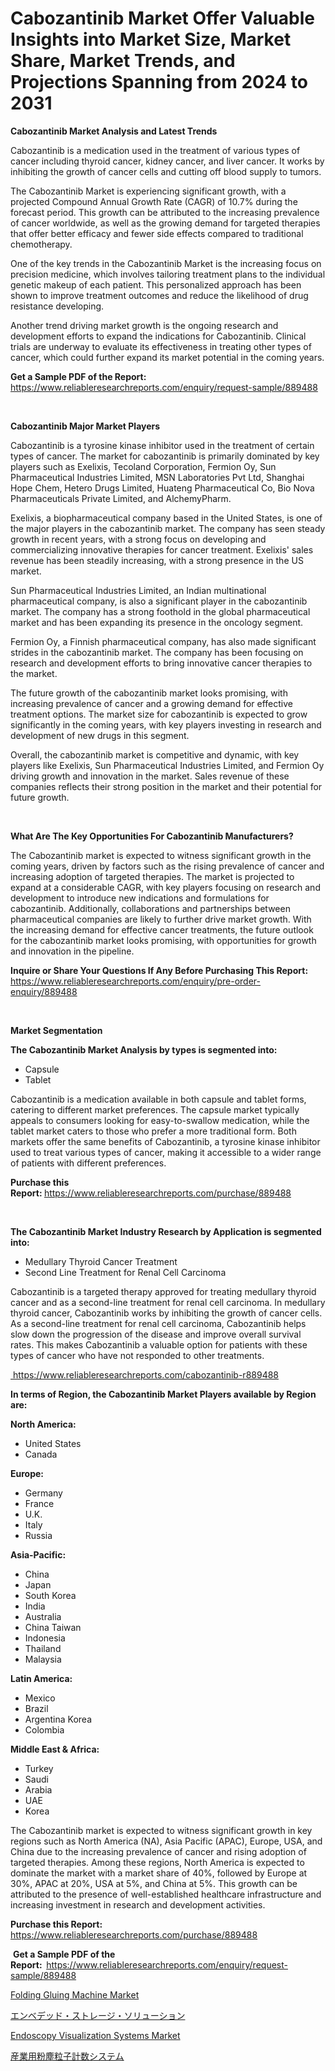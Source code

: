 <p><h1>Cabozantinib Market Offer Valuable Insights into Market Size, Market Share, Market Trends, and Projections Spanning from 2024 to 2031</h1></p><p><strong>Cabozantinib Market Analysis and Latest Trends</strong></p>
<p><p>Cabozantinib is a medication used in the treatment of various types of cancer including thyroid cancer, kidney cancer, and liver cancer. It works by inhibiting the growth of cancer cells and cutting off blood supply to tumors.</p><p>The Cabozantinib Market is experiencing significant growth, with a projected Compound Annual Growth Rate (CAGR) of 10.7% during the forecast period. This growth can be attributed to the increasing prevalence of cancer worldwide, as well as the growing demand for targeted therapies that offer better efficacy and fewer side effects compared to traditional chemotherapy.</p><p>One of the key trends in the Cabozantinib Market is the increasing focus on precision medicine, which involves tailoring treatment plans to the individual genetic makeup of each patient. This personalized approach has been shown to improve treatment outcomes and reduce the likelihood of drug resistance developing.</p><p>Another trend driving market growth is the ongoing research and development efforts to expand the indications for Cabozantinib. Clinical trials are underway to evaluate its effectiveness in treating other types of cancer, which could further expand its market potential in the coming years.</p></p>
<p><strong>Get a Sample PDF of the Report:&nbsp;</strong> <a href="https://www.reliableresearchreports.com/enquiry/request-sample/889488">https://www.reliableresearchreports.com/enquiry/request-sample/889488</a></p>
<p>&nbsp;</p>
<p><strong>Cabozantinib Major Market Players</strong></p>
<p><p>Cabozantinib is a tyrosine kinase inhibitor used in the treatment of certain types of cancer. The market for cabozantinib is primarily dominated by key players such as Exelixis, Tecoland Corporation, Fermion Oy, Sun Pharmaceutical Industries Limited, MSN Laboratories Pvt Ltd, Shanghai Hope Chem, Hetero Drugs Limited, Huateng Pharmaceutical Co, Bio Nova Pharmaceuticals Private Limited, and AlchemyPharm.</p><p>Exelixis, a biopharmaceutical company based in the United States, is one of the major players in the cabozantinib market. The company has seen steady growth in recent years, with a strong focus on developing and commercializing innovative therapies for cancer treatment. Exelixis' sales revenue has been steadily increasing, with a strong presence in the US market.</p><p>Sun Pharmaceutical Industries Limited, an Indian multinational pharmaceutical company, is also a significant player in the cabozantinib market. The company has a strong foothold in the global pharmaceutical market and has been expanding its presence in the oncology segment.</p><p>Fermion Oy, a Finnish pharmaceutical company, has also made significant strides in the cabozantinib market. The company has been focusing on research and development efforts to bring innovative cancer therapies to the market.</p><p>The future growth of the cabozantinib market looks promising, with increasing prevalence of cancer and a growing demand for effective treatment options. The market size for cabozantinib is expected to grow significantly in the coming years, with key players investing in research and development of new drugs in this segment.</p><p>Overall, the cabozantinib market is competitive and dynamic, with key players like Exelixis, Sun Pharmaceutical Industries Limited, and Fermion Oy driving growth and innovation in the market. Sales revenue of these companies reflects their strong position in the market and their potential for future growth.</p></p>
<p>&nbsp;</p>
<p><strong>What Are The Key Opportunities For Cabozantinib Manufacturers?</strong></p>
<p><p>The Cabozantinib market is expected to witness significant growth in the coming years, driven by factors such as the rising prevalence of cancer and increasing adoption of targeted therapies. The market is projected to expand at a considerable CAGR, with key players focusing on research and development to introduce new indications and formulations for cabozantinib. Additionally, collaborations and partnerships between pharmaceutical companies are likely to further drive market growth. With the increasing demand for effective cancer treatments, the future outlook for the cabozantinib market looks promising, with opportunities for growth and innovation in the pipeline.</p></p>
<p><strong>Inquire or Share Your Questions If Any Before Purchasing This Report:</strong> <a href="https://www.reliableresearchreports.com/enquiry/pre-order-enquiry/889488">https://www.reliableresearchreports.com/enquiry/pre-order-enquiry/889488</a></p>
<p>&nbsp;</p>
<p><strong>Market Segmentation</strong></p>
<p><strong>The Cabozantinib Market Analysis by types is segmented into:</strong></p>
<p><ul><li>Capsule</li><li>Tablet</li></ul></p>
<p><p>Cabozantinib is a medication available in both capsule and tablet forms, catering to different market preferences. The capsule market typically appeals to consumers looking for easy-to-swallow medication, while the tablet market caters to those who prefer a more traditional form. Both markets offer the same benefits of Cabozantinib, a tyrosine kinase inhibitor used to treat various types of cancer, making it accessible to a wider range of patients with different preferences.</p></p>
<p><strong>Purchase this Report:&nbsp;</strong><a href="https://www.reliableresearchreports.com/purchase/889488">https://www.reliableresearchreports.com/purchase/889488</a></p>
<p>&nbsp;</p>
<p><strong>The Cabozantinib Market Industry Research by Application is segmented into:</strong></p>
<p><ul><li>Medullary Thyroid Cancer Treatment</li><li>Second Line Treatment for Renal Cell Carcinoma</li></ul></p>
<p><p>Cabozantinib is a targeted therapy approved for treating medullary thyroid cancer and as a second-line treatment for renal cell carcinoma. In medullary thyroid cancer, Cabozantinib works by inhibiting the growth of cancer cells. As a second-line treatment for renal cell carcinoma, Cabozantinib helps slow down the progression of the disease and improve overall survival rates. This makes Cabozantinib a valuable option for patients with these types of cancer who have not responded to other treatments.</p></p>
<p><a href="https://www.reliableresearchreports.com/cabozantinib-r889488">&nbsp;https://www.reliableresearchreports.com/cabozantinib-r889488</a></p>
<p><strong>In terms of Region, the Cabozantinib Market Players available by Region are:</strong></p>
<p>
    <p> <strong> North America: </strong>
        <ul>
            <li>United States</li>
            <li>Canada</li>
        </ul>
        </p> 
    <p> <strong> Europe: </strong>
        <ul>
            <li>Germany</li>
            <li>France</li>
            <li>U.K.</li>
            <li>Italy</li>
            <li>Russia</li>
        </ul>
        </p> 
    <p> <strong> Asia-Pacific: </strong>
        <ul>
            <li>China</li>
            <li>Japan</li>
            <li>South Korea</li>
            <li>India</li>
            <li>Australia</li>
            <li>China Taiwan</li>
            <li>Indonesia</li>
            <li>Thailand</li>
            <li>Malaysia</li>
        </ul>
        </p> 
    <p> <strong> Latin America: </strong>
        <ul>
            <li>Mexico</li>
            <li>Brazil</li>
            <li>Argentina Korea</li>
            <li>Colombia</li>
        </ul>
        </p> 
    <p> <strong> Middle East & Africa: </strong>
        <ul>
            <li>Turkey</li>
            <li>Saudi</li>
            <li>Arabia</li>
            <li>UAE</li>
            <li>Korea</li>
        </ul>
    </p>
    </p>
<p><p>The Cabozantinib market is expected to witness significant growth in key regions such as North America (NA), Asia Pacific (APAC), Europe, USA, and China due to the increasing prevalence of cancer and rising adoption of targeted therapies. Among these regions, North America is expected to dominate the market with a market share of 40%, followed by Europe at 30%, APAC at 20%, USA at 5%, and China at 5%. This growth can be attributed to the presence of well-established healthcare infrastructure and increasing investment in research and development activities.</p></p>
<p><strong>Purchase this Report: </strong><a href="https://www.reliableresearchreports.com/purchase/889488">https://www.reliableresearchreports.com/purchase/889488</a></p>
<p>&nbsp;<strong>Get a Sample PDF of the Report:&nbsp;&nbsp;</strong><a href="https://www.reliableresearchreports.com/enquiry/request-sample/889488">https://www.reliableresearchreports.com/enquiry/request-sample/889488</a></p>
<p><strong></strong></p>
<p><p><a href="https://github.com/ashman753/Market-Research-Report-List-2/blob/main/folding-gluing-machine-market.md">Folding Gluing Machine Market</a></p><p><a href="https://github.com/moulafa/Market-Research-Report-List-2/blob/main/2498210178027.md">エンベデッド・ストレージ・ソリューション</a></p><p><a href="https://github.com/singletonthaxterkelliehr2df/Market-Research-Report-List-3/blob/main/endoscopy-visualization-systems-market.md">Endoscopy Visualization Systems Market</a></p><p><a href="https://github.com/nxboeu02965442/Market-Research-Report-List-3/blob/main/9926524178026.md">産業用粉塵粒子計数システム</a></p></p>